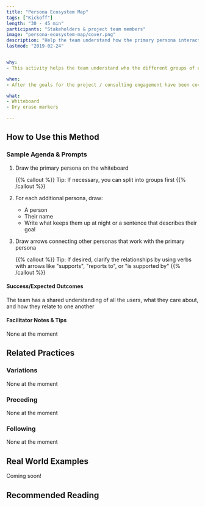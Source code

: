 ```yaml
---
title: "Persona Ecosystem Map"
tags: ["Kickoff"]
length: "30 - 45 min"
participants: "Stakeholders & project team members"
image: "persona-ecosystem-map/cover.png"
description: "Help the team understand how the primary persona interacts with all other personas"
lastmod: "2019-02-24"


why:
- This activity helps the team understand who the different groups of users are and what their relationships look like. The more interconnected users there are, the more useful this activity becomes.

when:
- After the goals for the project / consulting engagement have been covered, when the team is beginning to dive deeper into the details of the problem space

what:
- Whiteboard
- Dry erase markers

---
```

## How to Use this Method
### Sample Agenda & Prompts
1. Draw the primary persona on the whiteboard

   {{% callout %}}
   Tip: If necessary, you can split into groups first
   {{% /callout %}}
1. For each additional persona, draw:
   - A person
   - Their name
   - Write what keeps them up at night or a sentence that describes their goal

1. Draw arrows connecting other personas that work with the primary persona

   {{% callout %}}
   Tip: If desired, clarify the relationships by using verbs with arrows like "supports", "reports to", or "is supported by"
   {{% /callout %}}
#### Success/Expected Outcomes
The team has a shared understanding of all the users, what they care about, and how they relate to one another

#### Facilitator Notes & Tips

None at the moment

## Related Practices

### Variations

None at the moment

### Preceding

None at the moment

### Following

None at the moment

## Real World Examples
Coming soon!
 
## Recommended Reading


